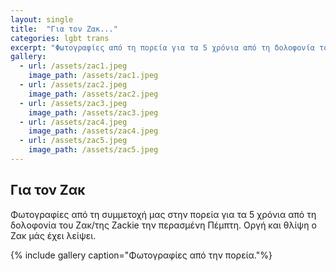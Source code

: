 ```yaml
---
layout: single
title:  "Για τoν Ζακ..."
categories: lgbt trans
excerpt: "Φωτογραφίες από τη πορεία για τα 5 χρόνια από τη δολοφονία του Ζακ/της Zackie."
gallery:
  - url: /assets/zac1.jpeg
    image_path: /assets/zac1.jpeg
  - url: /assets/zac2.jpeg
    image_path: /assets/zac2.jpeg
  - url: /assets/zac3.jpeg
    image_path: /assets/zac3.jpeg
  - url: /assets/zac4.jpeg
    image_path: /assets/zac4.jpeg
  - url: /assets/zac5.jpeg
    image_path: /assets/zac5.jpeg
---
```


## Για τον Ζακ

Φωτογραφίες από τη συμμετοχή μας στην πορεία για τα 5 χρόνια από τη δολοφονία του Ζακ/της Zackie την περασμένη Πέμπτη.
Οργή και θλίψη ο Ζακ μάς έχει λείψει.

{% include gallery caption="Φωτογραφίες από την πορεία."%}
